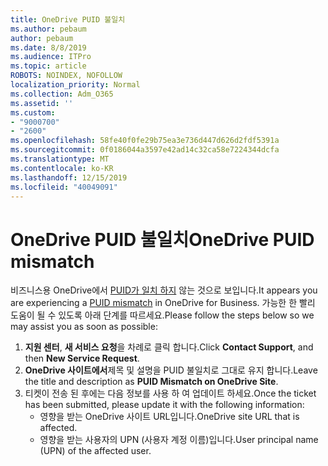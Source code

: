 ```yaml
---
title: OneDrive PUID 불일치
ms.author: pebaum
author: pebaum
ms.date: 8/8/2019
ms.audience: ITPro
ms.topic: article
ROBOTS: NOINDEX, NOFOLLOW
localization_priority: Normal
ms.collection: Adm_O365
ms.assetid: ''
ms.custom:
- "9000700"
- "2600"
ms.openlocfilehash: 58fe40f0fe29b75ea3e736d447d626d2fdf5391a
ms.sourcegitcommit: 0f0186044a3597e42ad14c32ca58e7224344dcfa
ms.translationtype: MT
ms.contentlocale: ko-KR
ms.lasthandoff: 12/15/2019
ms.locfileid: "40049091"
---
```

# <a name="onedrive-puid-mismatch"></a><span data-ttu-id="0922e-102">OneDrive PUID 불일치</span><span class="sxs-lookup"><span data-stu-id="0922e-102">OneDrive PUID mismatch</span></span>
<span data-ttu-id="0922e-103">비즈니스용 OneDrive에서 [PUID가 일치 하지](https://docs.microsoft.com/sharepoint/support/administration/access-denied-or-need-permission-error-sharepoint-online-or-onedrive-for-business#when-accessing-a-onedrive-site) 않는 것으로 보입니다.</span><span class="sxs-lookup"><span data-stu-id="0922e-103">It appears you are experiencing a [PUID mismatch](https://docs.microsoft.com/sharepoint/support/administration/access-denied-or-need-permission-error-sharepoint-online-or-onedrive-for-business#when-accessing-a-onedrive-site) in OneDrive for Business.</span></span> <span data-ttu-id="0922e-104">가능한 한 빨리 도움이 될 수 있도록 아래 단계를 따르세요.</span><span class="sxs-lookup"><span data-stu-id="0922e-104">Please follow the steps below so we may assist you as soon as possible:</span></span>

1. <span data-ttu-id="0922e-105">**지원 센터**, **새 서비스 요청**을 차례로 클릭 합니다.</span><span class="sxs-lookup"><span data-stu-id="0922e-105">Click **Contact Support**, and then **New Service Request**.</span></span>
2. <span data-ttu-id="0922e-106">**OneDrive 사이트에서**제목 및 설명을 PUID 불일치로 그대로 유지 합니다.</span><span class="sxs-lookup"><span data-stu-id="0922e-106">Leave the title and description as **PUID Mismatch on OneDrive Site**.</span></span>
3. <span data-ttu-id="0922e-107">티켓이 전송 된 후에는 다음 정보를 사용 하 여 업데이트 하세요.</span><span class="sxs-lookup"><span data-stu-id="0922e-107">Once the ticket has been submitted, please update it with the following information:</span></span>
    - <span data-ttu-id="0922e-108">영향을 받는 OneDrive 사이트 URL입니다.</span><span class="sxs-lookup"><span data-stu-id="0922e-108">OneDrive site URL that is affected.</span></span>
    - <span data-ttu-id="0922e-109">영향을 받는 사용자의 UPN (사용자 계정 이름)입니다.</span><span class="sxs-lookup"><span data-stu-id="0922e-109">User principal name (UPN) of the affected user.</span></span>



